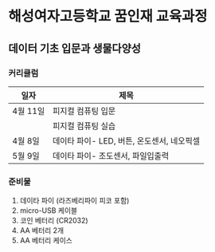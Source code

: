 # 해성여자고등학교 꿈인재 교육과정 

## 데이터 기초 입문과 생물다양성 

### 커리큘럼 
|일자|제목|
|------|---|
|4월 11일|피지컬 컴퓨팅 입문
||피지컬 컴퓨팅 실습|
|4월 8일 |데이타 파이- LED, 버튼, 온도센서, 네오픽셀 |
|5월 9일 |데이타 파이- 조도센서, 파일입출력|

### 준비물 
1. 데이타 파이 (라즈베리파이 피코 포함)
2. micro-USB 케이블 
3. 코인 베터리 (CR2032) 
4. AA 베터리 2개
5. AA 베터리 케이스 
